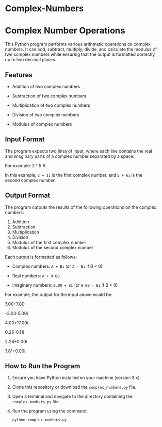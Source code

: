 # Complex-Numbers
# Complex Number Operations

This Python program performs various arithmetic operations on complex numbers. It can add, subtract, multiply, divide, and calculate the modulus of two complex numbers while ensuring that the output is formatted correctly up to two decimal places.

## Features

- Addition of two complex numbers

- Subtraction of two complex numbers

- Multiplication of two complex numbers

- Division of two complex numbers

- Modulus of complex numbers

## Input Format

The program expects two lines of input, where each line contains the real and imaginary parts of a complex number separated by a space. 

For example:
2 1
5 6

In this example, `2 + 1i` is the first complex number, and `5 + 6i` is the second complex number.

## Output Format

The program outputs the results of the following operations on the complex numbers:
1. Addition
2. Subtraction
3. Multiplication
4. Division
5. Modulus of the first complex number
6. Modulus of the second complex number

Each output is formatted as follows:

- Complex numbers: `A + Bi` (or `A - Bi` if B < 0)

- Real numbers: `A + 0.00`

- Imaginary numbers: `0.00 + Bi` (or `0.00 - Bi` if B < 0)

For example, the output for the input above would be:

7.00+7.00i

-3.00-5.00i

4.00+17.00i

0.26-0.11i

2.24+0.00i

7.81+0.00i


## How to Run the Program

1. Ensure you have Python installed on your machine (version 3.x).
2. Clone this repository or download the `complex_numbers.py` file.
3. Open a terminal and navigate to the directory containing the `complex_numbers.py` file.
4. Run the program using the command:

   `python complex_numbers.py`


